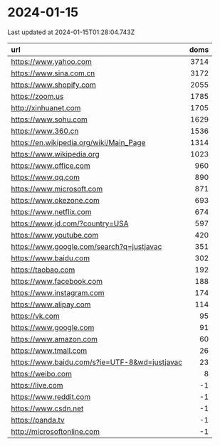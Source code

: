 # 2024-01-15

<!-- BEGIN -->
Last updated at 2024-01-15T01:28:04.743Z

url | doms
:- | -:
https://www.yahoo.com | 3714
https://www.sina.com.cn | 3172
https://www.shopify.com | 2055
https://zoom.us | 1785
http://xinhuanet.com | 1705
https://www.sohu.com | 1629
https://www.360.cn | 1536
https://en.wikipedia.org/wiki/Main_Page | 1314
https://www.wikipedia.org | 1023
https://www.office.com | 960
https://www.qq.com | 890
https://www.microsoft.com | 871
https://www.okezone.com | 693
https://www.netflix.com | 674
https://www.jd.com/?country=USA | 597
https://www.youtube.com | 420
https://www.google.com/search?q=justjavac | 351
https://www.baidu.com | 302
https://taobao.com | 192
https://www.facebook.com | 188
https://www.instagram.com | 174
https://www.alipay.com | 114
https://vk.com | 95
https://www.google.com | 91
https://www.amazon.com | 60
https://www.tmall.com | 26
https://www.baidu.com/s?ie=UTF-8&wd=justjavac | 23
https://weibo.com | 8
https://live.com | -1
https://www.reddit.com | -1
https://www.csdn.net | -1
https://panda.tv | -1
http://microsoftonline.com | -1
<!-- END -->
